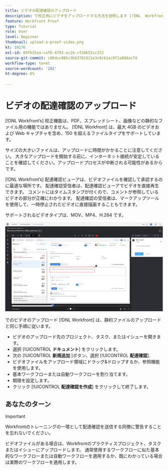 ```yaml
---
title: ビデオの配達確認のアップロード
description: で校正用にビデオをアップロードする方法を説明します [!DNL  Workfront].
feature: Workfront Proof
type: Tutorial
role: User
level: Beginner
thumbnail: upload-a-proof-video.png
kt: 10176
exl-id: 09fb15ea-caf6-4793-ac16-cf24b52cc3f2
source-git-commit: c06dcc985c3b63781911e3c8cb1ac0f1a888ac7d
workflow-type: tm+mt
source-wordcount: '282'
ht-degree: 0%

---
```


# ビデオの配達確認のアップロード

[!DNL Workfront’s] 校正機能は、PDF、スプレッドシート、画像などの静的なファイル用の機能ではありません。 [!DNL Workfront] は、最大 4GB のビデオおよび Web キャプチャを含め、150 を超えるファイルタイプをサポートしています。

サイズの大きいファイルは、アップロードに時間がかかることに注意してください。 大きなアップロードを開始する前に、インターネット接続が安定していることを確認してください。アップロードプロセスが中断される可能性があるからです。

<!-- For a complete list of uploadable file types, see the article, Supported proofing file types. -->

[!DNL Workfront’s] 配達確認ビューアは、ビデオファイルを確認して承認するのに最適な場所です。 配達確認受信者は、配達確認ビューアでビデオを直接再生できます。 コメントにはタイムスタンプが付くので、コメントが参照しているビデオの部分が正確にわかります。 配達確認の受信者は、マークアップツールを使用して、一時停止されたビデオに直接描画することもできます。

サポートされるビデオタイプは、MOV、MP4、H.264 です。 <!-- Check the supported file types list to make sure the video type you use is compatible with Workfront’s proofing features.-->

![ビデオ配達確認ファイル上のマークアップの画像。](assets/upload-a-proof-of-a-video.png)

でのビデオのアップロード [!DNL Workfront] は、静的ファイルのアップロードと同じ手順に従います。

* ビデオのアップロード先のプロジェクト、タスク、またはイシューを開きます。
* 選択 [!UICONTROL **ドキュメント**] をクリックします。
* 次の [!UICONTROL **新規追加** ]ボタン、選択 [!UICONTROL **配達確認**].
* ビデオファイルをアップロード領域にドラッグ&amp;ドロップするか、参照機能を使用します。
* 基本ワークフローまたは自動ワークフローを割り当てます。
* 期限を設定します。
* クリック [!UICONTROL **配達確認を作成**] をクリックして終了します。

## あなたのターン

>[!IMPORTANT]
>
>Workfrontのトレーニングの一環として配達確認を送信する同僚に警告することを忘れないでください。


ビデオファイルがある場合は、Workfrontのプラクティスプロジェクト、タスクまたはイシューにアップロードします。 通常使用するワークフローに似た基本的なワークフローまたは自動ワークフローを適用するか、既にわかっている場合は実際のワークフローを適用します。


